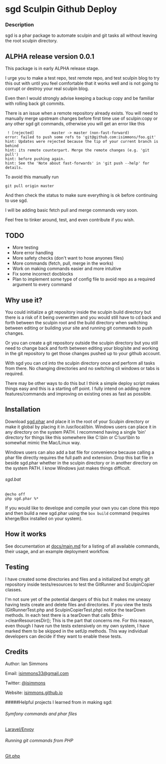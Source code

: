 # sgd Sculpin Github Deploy
### Description
sgd is a phar package to automate sculpin and git tasks all without leaving the root sculpin directory.
## ALPHA release version 0.0.1
This package is in early ALPHA release stage.

I urge you to make a test repo, test remote repo, and test sculpin blog to try this out with until you feel comfortable that it works well and is not going to corrupt or destroy your real sculpin blog.

Even then I would strongly advise keeping a backup copy and be familiar with rolling back git commits.

There is an issue when a remote repository already exists. You will need to manually merge upstream changes before first time use of sculpin:copy or any other sgd git commands, otherwise you will get an error like this
```
 ! [rejected]        master -> master (non-fast-forward)
error: failed to push some refs to 'git@github.com:isimmons/foo.git'
hint: Updates were rejected because the tip of your current branch is behind
hint: its remote counterpart. Merge the remote changes (e.g. 'git pull')
hint: before pushing again.
hint: See the 'Note about fast-forwards' in 'git push --help' for details.
```
To avoid this manually run 
```
git pull origin master
```
And then check the status to make sure everything is ok before continuing to use sgd.

I will be adding basic fetch pull and merge commands very soon.

Feel free to tinker around, test, and even contribute if you wish.

## TODO
* More testing
* More error handling
* More safety checks (don't want to hose anyones files)
* More commands (fetch, pull, merge in the works)
* Work on making commands easier and more intuitive
* Fix some incorrect docblocks
* Plan to implement some type of config file to avoid repo as a required argument to every command

## Why use it?
You could initialize a git repository inside the sculpin build directory but there is a risk of it being overwritten and you would still have to cd back and forth between the sculpin root and the build directory when switching between editing or building your site and running git commands to push changes.

Or you can create a git repository outside the sculpin directory but you still need to change back and forth between editing your blog/site and working in the git repository to get those changes pushed up to your github account.

With sgd you can cd into the sculpin directory once and perform all tasks from there. No changing directories and no switching cli windows or tabs is required.

There may be other ways to do this but I think a simple deploy script makes things easy and this is a starting off point. I fully intend on adding more features/commands and improving on existing ones as fast as possible.

## Installation
Download [sgd.phar](https://github.com/isimmons/sgd/raw/master/sgd.phar) and place it in the root of your Sculpin directory or make it global by placing it in /usr/local/bin. Windows users can place it in any directory on the system PATH. I recommend having a single 'bin' directory for things like this somewhere like C:\bin or C:\usr\bin to somewhat mimic the Mac/Linux way.

Windows users can also add a bat file for convenience because calling a phar file directly requires the full path and extension. Drop this bat file in beside sgd.phar whether in the sculpin directory or in another directory on the system PATH. I know Windows just makes things difficult.
###### sgd.bat
```
@echo off
php sgd.phar %*
```

If you would like to develope and compile your own you can clone this repo and then build a new sgd.phar using the `box build` command (requires kherge/Box installed on your system).


## How it works
See documentation at [docs/main.md](https://github.com/isimmons/sgd/tree/master/docs/main.md) for a listing of all available commands, their usage, and an example deployment workflow.

## Testing
I have created some directories and files and a initialized but empty git repository inside tests/resources to test the GitRunner and SculpinCopier classes.

I'm not sure yet of the potential dangers of this but it makes me uneasy having tests create and delete files and directories. If you view the tests (GitRunnerTest.php and SculpinCopierTest.php) notice the tearDown methods. In each test there is a tearDown that calls $this->cleanResourcesDir(); This is the part that concerns me. For this reason, even though I have run the tests extensively on my own system, I have marked them to be skipped in the setUp methods. This way individual developers can decide if they want to enable these tests.

## Credits
Author: Ian Simmons

Email: [isimmons33@gmail.com](mailto:isimmons33@gmail.com)

Twitter: [@isimmons](https://twitter.com/isimmons33)

Website: [isimmons.github.io](http://isimmons.github.io)

#####Helpful projects I learned from in making sgd:
###### Symfony commands and phar files
[Laravel/Envoy](https://github.com/laravel/envoy)
###### Running git commands from PHP
[Git.php](https://github.com/kbjr/Git.php)